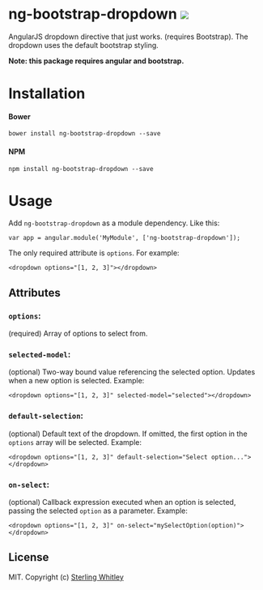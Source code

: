 # ng-bootstrap-dropdown ![](https://magnum.travis-ci.com/sterlingw/ng-bootstrap-dropdown.svg?token=cK5pQscszzyjuzCs37S3&branch=master)
AngularJS dropdown directive that just works. (requires Bootstrap). The dropdown uses the default bootstrap styling.

**Note: this package requires angular and bootstrap.**

# Installation
#### Bower
```
bower install ng-bootstrap-dropdown --save
```
#### NPM
```
npm install ng-bootstrap-dropdown --save
```

# Usage
Add `ng-bootstrap-dropdown` as a module dependency. Like this:
```
var app = angular.module('MyModule', ['ng-bootstrap-dropdown']);
```

The only required attribute is `options`. For example:
```
<dropdown options="[1, 2, 3]"></dropdown>
```

## Attributes
### `options`:
(required) Array of options to select from.

### `selected-model`:
(optional) Two-way bound value referencing the selected option. Updates when a new option is selected. Example:
```
<dropdown options="[1, 2, 3]" selected-model="selected"></dropdown>
```

### `default-selection`:
(optional) Default text of the dropdown. If omitted, the first option in the `options` array will be selected. Example:
```
<dropdown options="[1, 2, 3]" default-selection="Select option..."></dropdown>
```

### `on-select`:
(optional) Callback expression executed when an option is selected, passing the selected `option` as a parameter. Example:
```
<dropdown options="[1, 2, 3]" on-select="mySelectOption(option)"></dropdown>
```

## License
MIT. Copyright (c) [Sterling Whitley](http://sterlingw.com)
